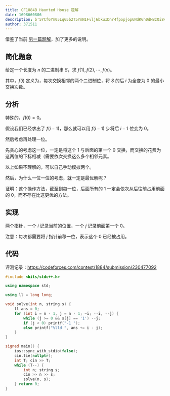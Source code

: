 ```yaml
---
title: CF1884B Haunted House 题解
date: 1698660806
description: b'5YCf6Ym05LqG5b2T5YmNIFvlj6bkuIDnr4fpopjop6NdKGh0dHBzOi8vd3d3Lmx1b2d1LmNvbS5jbi9ibG9nL19wb3N0LzY1NTMwOSnvvIzliqDkuobmm7TlpJrnmoTor7TmmI7jgIIKCiMjIOeugOWMlumimOaEjwoK57uZ5a6a5LiA5Liq6ZW/5bqm5Li6ICRuJCDnmoTkuozov5vliLbkuLIgJFMk77yM5rGCICRmKDEpLGYoMiksXGNkb3RzLGYobikk44CCCgrlhbY='
author: 371511
---
```


借鉴了当前 [另一篇题解](https://www.luogu.com.cn/blog/_post/655309)，加了更多的说明。

## 简化题意

给定一个长度为 $n$ 的二进制串 $S$，求 $f(1),f(2),\cdots,f(n)$。

其中，$f(i)$ 定义为，每次交换相邻的两个二进制位，将 $S$ 的后 $i$ 为全变为 $0$ 的最小交换次数。

## 分析

特殊的，$f(0)=0$。

假设我们已经求出了 $f(i-1)$，那么就可以用 $f(i-1)$ 步将后 $i-1$ 位变为 $0$。

然后考虑再处理一位。

先贪心的考虑这一位，一定是将这个 $1$ 与后面的第一个 $0$ 交换，而交换的花费为这两位的下标相减（需要依次交换这么多个相邻元素。

以上如果不理解的，可以自己手动模拟两个。

然后，为什么一位一位的考虑，就一定是最优解呢？

证明：这个操作方法，截至到每一位，后面所有的 $1$ 一定会依次从后往前占用前面的 $0$，而不存在比这更优的方法。

## 实现

两个指针，一个 $i$ 记录当前的位置，一个 $j$ 记录前面第一个 $0$。

注意：每次都需要将 $j$ 指针前移一位，表示这个 $0$ 已经被占用。

## 代码

评测记录：<https://codeforces.com/contest/1884/submission/230477092>

```cpp
#include <bits/stdc++.h>

using namespace std;

using ll = long long;

void solve(int n, string s) {
    ll ans = 0;
    for (int i = n - 1, j = n - 1; ~i; --i, --j) {
        while (j >= 0 && s[j] == '1') --j;
        if (j < 0) printf("-1 ");
        else printf("%lld ", ans += i - j);
    }
}

signed main() {
    ios::sync_with_stdio(false);
    cin.tie(nullptr);
    int T; cin >> T;
    while (T--) {
        int n; string s;
        cin >> n >> s;
        solve(n, s);
    } return 0;
}
```

